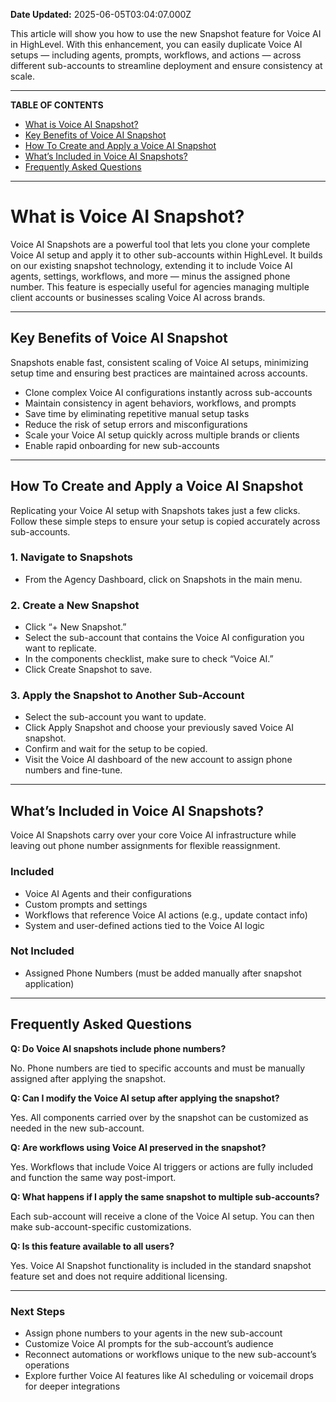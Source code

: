 **Date Updated:** 2025-06-05T03:04:07.000Z

This article will show you how to use the new Snapshot feature for Voice AI in HighLevel. With this enhancement, you can easily duplicate Voice AI setups — including agents, prompts, workflows, and actions — across different sub-accounts to streamline deployment and ensure consistency at scale.

---

**TABLE OF CONTENTS**

* [What is Voice AI Snapshot?](#What-is-Voice-AI-Snapshot?)
* [Key Benefits of Voice AI Snapshot](#Key-Benefits-of-Voice-AI-Snapshot)
* [How To Create and Apply a Voice AI Snapshot](#How-To-Create-and-Apply-a-Voice-AI-Snapshot)
* [What’s Included in Voice AI Snapshots?](#What%E2%80%99s-Included-in-Voice-AI-Snapshots?)
* [Frequently Asked Questions](#Frequently-Asked-Questions)

---

# **What is Voice AI Snapshot?**

  
Voice AI Snapshots are a powerful tool that lets you clone your complete Voice AI setup and apply it to other sub-accounts within HighLevel. It builds on our existing snapshot technology, extending it to include Voice AI agents, settings, workflows, and more — minus the assigned phone number. This feature is especially useful for agencies managing multiple client accounts or businesses scaling Voice AI across brands.

---

## **Key Benefits of Voice AI Snapshot**

  
Snapshots enable fast, consistent scaling of Voice AI setups, minimizing setup time and ensuring best practices are maintained across accounts.  
  
* Clone complex Voice AI configurations instantly across sub-accounts
* Maintain consistency in agent behaviors, workflows, and prompts
* Save time by eliminating repetitive manual setup tasks
* Reduce the risk of setup errors and misconfigurations
* Scale your Voice AI setup quickly across multiple brands or clients
* Enable rapid onboarding for new sub-accounts

---

## **How To Create and Apply a Voice AI Snapshot**

  
Replicating your Voice AI setup with Snapshots takes just a few clicks. Follow these simple steps to ensure your setup is copied accurately across sub-accounts.

  
### **1\. Navigate to Snapshots**

* From the Agency Dashboard, click on Snapshots in the main menu.

  
### **2\. Create a New Snapshot**

* Click “+ New Snapshot.”
* Select the sub-account that contains the Voice AI configuration you want to replicate.
* In the components checklist, make sure to check “Voice AI.”
* Click Create Snapshot to save.

  
### **3\. Apply the Snapshot to Another Sub-Account**

* Select the sub-account you want to update.
* Click Apply Snapshot and choose your previously saved Voice AI snapshot.
* Confirm and wait for the setup to be copied.
* Visit the Voice AI dashboard of the new account to assign phone numbers and fine-tune.

---

## **What’s Included in Voice AI Snapshots?**

  
Voice AI Snapshots carry over your core Voice AI infrastructure while leaving out phone number assignments for flexible reassignment.

  
### **Included**

  
* Voice AI Agents and their configurations
* Custom prompts and settings
* Workflows that reference Voice AI actions (e.g., update contact info)
* System and user-defined actions tied to the Voice AI logic

  
### **Not Included**

  
* Assigned Phone Numbers (must be added manually after snapshot application)

  
---

## **Frequently Asked Questions**

  
**Q: Do Voice AI snapshots include phone numbers?**

No. Phone numbers are tied to specific accounts and must be manually assigned after applying the snapshot.

  
**Q: Can I modify the Voice AI setup after applying the snapshot?**

Yes. All components carried over by the snapshot can be customized as needed in the new sub-account.

  
**Q: Are workflows using Voice AI preserved in the snapshot?**

Yes. Workflows that include Voice AI triggers or actions are fully included and function the same way post-import.

  
**Q: What happens if I apply the same snapshot to multiple sub-accounts?**

Each sub-account will receive a clone of the Voice AI setup. You can then make sub-account-specific customizations.

  
**Q: Is this feature available to all users?**

Yes. Voice AI Snapshot functionality is included in the standard snapshot feature set and does not require additional licensing.

---

### **Next Steps**

  
* Assign phone numbers to your agents in the new sub-account
* Customize Voice AI prompts for the sub-account’s audience
* Reconnect automations or workflows unique to the new sub-account’s operations
* Explore further Voice AI features like AI scheduling or voicemail drops for deeper integrations
